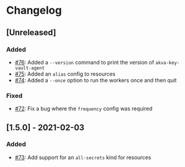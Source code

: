 # Changelog

## [Unreleased]

### Added

- [#76](https://github.com/covermymeds/azure-key-vault-agent/pull/76): Added a `--version` command to print the version of `akva-key-vault-agent`
- [#75](https://github.com/covermymeds/azure-key-vault-agent/pull/75): Added an `alias` config to resources
- [#74](https://github.com/covermymeds/azure-key-vault-agent/pull/74): Added a `--once` option to run the workers once and then quit

### Fixed

- [#72](https://github.com/covermymeds/azure-key-vault-agent/pull/72): Fix a bug where the `frequency` config was required

## [1.5.0] - 2021-02-03

### Added

- [#73](https://github.com/covermymeds/azure-key-vault-agent/pull/73): Add support for an `all-secrets` kind for resources
